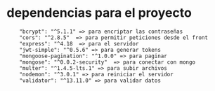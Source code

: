  # dependencias para el proyecto
 
        "bcrypt": "^5.1.1" => para encriptar las contraseñas
        "cors": "^2.8.5"  => para permitir peticiones desde el front
        "express": "^4.18  => para el servidor
        "jwt-simple": "^0.5.6" => para generar tokens
        "mongoose-pagination": "^1.0.0" => para paginar
        "mongose": "^0.0.2-security"  => para conectar con mongo
        "multer": "^1.4.5-lts.1" => para subir archivos
        "nodemon": "^3.0.1" => para reiniciar el servidor
        "validator": "^13.11.0" => para validar datos

